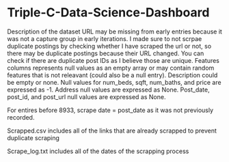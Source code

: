 # Triple-C-Data-Science-Dashboard

Description of the dataset URL may be missing from early entries because it was not a capture group in early iterations. I made sure to not scrpae duplicate postings by checking whether I have scraped the url or not, so there may be duplicate postings because their URL changed. You can check if there are duplicate post IDs as I believe those are unique. Features columns represents null values as an empty array or may contain random features that is not releavant (could also be a null entry). Description could be empty or none. Null values for num_beds, sqft, num_baths, and price are expressed as -1. Address null values are expressed as None. Post_date, post_id, and post_url null values are expressed as None.

For entires before 8933, scrape date = post_date as it was not previously recorded.

Scrapped.csv includes all of the links that are already scrapped to prevent duplicate scraping

Scrape_log.txt includes all of the dates of the scrapping process
